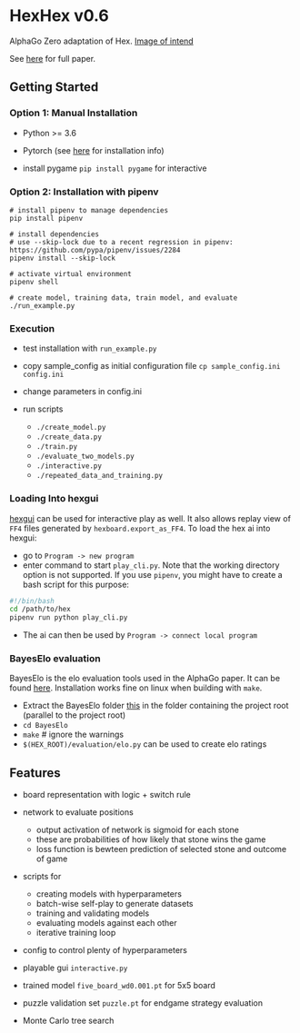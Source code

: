 # HexHex v0.6

AlphaGo Zero adaptation of Hex. [Image of intend](https://user-images.githubusercontent.com/33026629/32346749-47b65b36-c049-11e7-9bac-08bc42cf9dae.png)

See [here](https://www.gwern.net/docs/rl/2017-silver.pdf) for full paper.


## Getting Started

### Option 1: Manual Installation

* Python >= 3.6

* Pytorch (see [here](https://pytorch.org/get-started/locally/) for installation info)

* install pygame `pip install pygame` for interactive

### Option 2: Installation with pipenv

```
# install pipenv to manage dependencies
pip install pipenv 

# install dependencies
# use --skip-lock due to a recent regression in pipenv: https://github.com/pypa/pipenv/issues/2284
pipenv install --skip-lock

# activate virtual environment
pipenv shell 

# create model, training data, train model, and evaluate
./run_example.py
```

### Execution
* test installation with `run_example.py`

* copy sample_config as initial configuration file `cp sample_config.ini config.ini`

* change parameters in config.ini

* run scripts
    - `./create_model.py`
    - `./create_data.py`
    - `./train.py`
    - `./evaluate_two_models.py`
    - `./interactive.py`
    - `./repeated_data_and_training.py`

### Loading Into hexgui
[hexgui](https://github.com/ryanbhayward/hexgui) can be used for interactive play as well.
It also allows replay view of `FF4` files generated by `hexboard.export_as_FF4`.
To load the hex ai into hexgui:
- go to `Program -> new program`
- enter command to start `play_cli.py`. Note that the working directory option is not supported. 
If you use `pipenv`, you might have to create a bash script for this purpose:
```bash
#!/bin/bash
cd /path/to/hex
pipenv run python play_cli.py
```
- The ai can then be used by `Program -> connect local program`

### BayesElo evaluation
BayesElo is the elo evaluation tools used in the AlphaGo paper. It can be found [here](https://www.remi-coulom.fr/Bayesian-Elo).
Installation works fine on linux when building with `make`.

- Extract the BayesElo folder [this](https://www.remi-coulom.fr/Bayesian-Elo/bayeselo.tar.bz2) 
in the folder containing the project root (parallel to the project root)
- `cd BayesElo`
- `make` # ignore the warnings
- `$(HEX_ROOT)/evaluation/elo.py` can be used to create elo ratings 

## Features

* board representation with logic + switch rule

* network to evaluate positions
  * output activation of network is sigmoid for each stone
  * these are probabilities of how likely that stone wins the game
  * loss function is bewteen prediction of selected stone and outcome of game

* scripts for
  * creating models with hyperparameters
  * batch-wise self-play to generate datasets
  * training and validating models
  * evaluating models against each other
  * iterative training loop

* config to control plenty of hyperparameters

* playable gui `interactive.py`

* trained model `five_board_wd0.001.pt` for 5x5 board

* puzzle validation set `puzzle.pt` for endgame strategy evaluation

* Monte Carlo tree search
